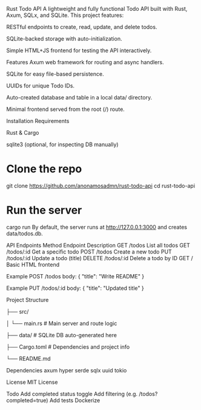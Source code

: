 Rust Todo API
A lightweight and fully functional Todo API built with Rust, Axum, SQLx, and SQLite. This project features:

RESTful endpoints to create, read, update, and delete todos.

SQLite-backed storage with auto-initialization.

Simple HTML+JS frontend for testing the API interactively.


Features
Axum web framework for routing and async handlers.

SQLite for easy file-based persistence.

UUIDs for unique Todo IDs.

Auto-created database and table in a local data/ directory.

Minimal frontend served from the root (/) route.


Installation
Requirements

Rust & Cargo

sqlite3 (optional, for inspecting DB manually)


# Clone the repo
git clone https://github.com/anonamosadmn/rust-todo-api
cd rust-todo-api


# Run the server
cargo run
By default, the server runs at http://127.0.0.1:3000 and creates data/todos.db.


API Endpoints
Method	Endpoint	Description
GET	/todos	List all todos
GET	/todos/:id	Get a specific todo
POST	/todos	Create a new todo
PUT	/todos/:id	Update a todo (title)
DELETE	/todos/:id	Delete a todo by ID
GET	/	Basic HTML frontend


Example POST /todos body:
{
  "title": "Write README"
}


Example PUT /todos/:id body:
{
  "title": "Updated title"
}


Project Structure

├── src/

│   └── main.rs         # Main server and route logic

├── data/               # SQLite DB auto-generated here

├── Cargo.toml          # Dependencies and project info

└── README.md


Dependencies
axum
hyper
serde
sqlx
uuid
tokio


License
MIT License


Todo
 Add completed status toggle
 Add filtering (e.g. /todos?completed=true)
 Add tests
 Dockerize
